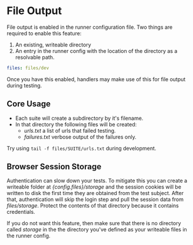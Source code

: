 <!--
id: files
-->

# File Output

File output is enabled in the runner configuration file. Two things are required to enable this feature:

1. An existing, writeable directory
2. An entry in the runner config with the location of the directory as a resolvable path.

```yaml
files: files/dev
```

Once you have this enabled, handlers may make use of this for file output during testing.

## Core Usage

* Each suite will create a subdirectory by it's filename.
* In that directory the following files will be created:
    * _urls.txt_ a list of urls that failed testing.
    * _failures.txt_ verbose output of the failures only.

Try using `tail -f files/SUITE/urls.txt` during development.

## Browser Session Storage

Authentication can slow down your tests. To mitigate this you can create a writeable folder at _{config.files}/storage_ and the session cookies will be written to disk the first time they are obtained from the test subject. After that, authentication will skip the login step and pull the session data from _files/storage_. Protect the contents of that directory because it contains credentials.

If you do not want this feature, then make sure that there is no directory called _storage_ in the the directory you've defined as your writeable files in the runner config.

